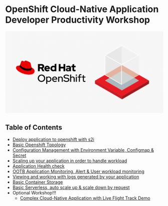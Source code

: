 # OpenShift Cloud-Native Application Developer Productivity Workshop

![](images/workshop.png)

## Table of Contents
<!---
- [Prerequisite for workshop (Instructor Only)](prereq.md)
--->
- [Deploy application to openshift with s2i](deploywiths2i.md)
- [Basic Openshift Topology](openshifttopology.md)
- [Configuration Management with Environment Variable, Configmap & Secret](evconfigsecret.md)
- [Scaling up your application in order to handle workload](scale.md)
- [Application Health check](apphealth.md)
- [OOTB Application Monitoring, Alert & User workload monitoring](monitor.md)
- [Viewing and working with logs generated by your application](logging.md)
- [Basic Container Storage](storage.md)
- [Basic Serverless, auto scale up & scale down by request](serverless.md)
- Optional Workshop!!!
  - [Complex Cloud-Native Application with Live Flight Track Demo](liveflight.md)





